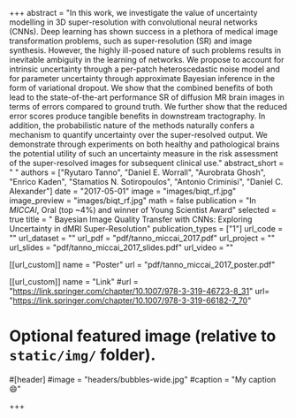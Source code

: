 +++
abstract = "In this work, we investigate the value of uncertainty modelling in 3D super-resolution with convolutional neural networks (CNNs). Deep learning has shown success in a plethora of medical image transformation problems, such as super-resolution (SR) and image synthesis. However, the highly ill-posed nature of such problems results in inevitable ambiguity in the learning of networks. We propose to account for intrinsic uncertainty through a per-patch heteroscedastic noise model and for parameter uncertainty through approximate Bayesian inference in the form of variational dropout. We show that the combined benefits of both lead to the state-of-the-art performance SR of diffusion MR brain images in terms of errors compared to ground truth. We further show that the reduced error scores produce tangible benefits in downstream tractography. In addition, the probabilistic nature of the methods naturally confers a mechanism to quantify uncertainty over the super-resolved output. We demonstrate through experiments on both healthy and pathological brains the potential utility of such an uncertainty measure in the risk assessment of the super-resolved images for subsequent clinical use."
abstract_short = " "
authors = ["Ryutaro Tanno", "Daniel E. Worrall", "Aurobrata Ghosh", "Enrico Kaden", "Stamatios N. Sotiropoulos",  "Antonio Criminisi", "Daniel C. Alexander"]
date = "2017-05-01"
image = "images/biqt_rf.jpg"
image_preview = "images/biqt_rf.jpg"
math = false
publication = "In *MICCAI*, Oral (top ~4%) and winner of Young Scientist Award"
selected = true
title = " Bayesian Image Quality Transfer with CNNs: Exploring Uncertainty in dMRI Super-Resolution"
publication_types = ["1"]
url_code = ""
url_dataset = ""
url_pdf = "pdf/tanno_miccai_2017.pdf"
url_project = ""
url_slides = "pdf/tanno_miccai_2017_slides.pdf"
url_video = ""

[[url_custom]]
name = "Poster"
url = "pdf/tanno_miccai_2017_poster.pdf" 

[[url_custom]]
name = "Link"
#url = "https://link.springer.com/chapter/10.1007/978-3-319-46723-8_31"
url= "https://link.springer.com/chapter/10.1007/978-3-319-66182-7_70"

# Optional featured image (relative to `static/img/` folder).
#[header]
#image = "headers/bubbles-wide.jpg"
#caption = "My caption :smile:"

+++
